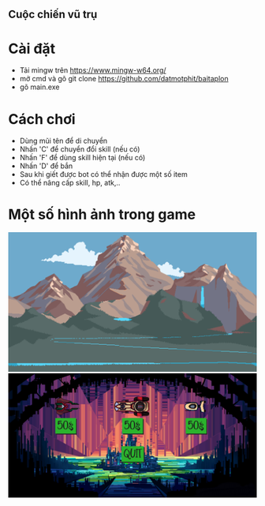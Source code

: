 ## Cuộc chiến vũ trụ 
# Cài đặt 
  - Tải mingw trên https://www.mingw-w64.org/
  - mở cmd và gõ git clone https://github.com/datmotphit/baitaplon
  - gõ main.exe
# Cách chơi
  - Dùng mũi tên để di chuyển
  - Nhấn 'C' để chuyển đổi skill (nếu có)
  - Nhấn 'F' để dùng skill hiện tại (nếu có)
  - Nhấn 'D' để bắn
  - Sau khi giết được bot có thể nhận được một số item
  - Có thể nâng cấp skill, hp, atk,..
# Một số hình ảnh trong game
![example](image_folder/Background/Level/18.png)
![example](image_folder/Background/Shop/0.png)
